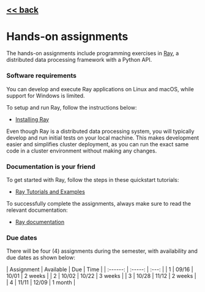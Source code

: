 ## [<< back](./index.html)

# Hands-on assignments

The hands-on assignments include programming exercises in [Ray](https://ray.io), a distributed data processing framework with a Python API.

### Software requirements
You can develop and execute Ray applications on Linux and macOS, while support for Windows is limited. 

To setup and run Ray, follow the instructions below:
- [Installing Ray](https://docs.ray.io/en/latest/installation.html)

Even though Ray is a distributed data processing system, you will typically develop and run initial tests on your local machine. This makes development easier and simplifies cluster deployment, as you can run the exact same code in a cluster environment without making any changes.

### Documentation is your friend
To get started with Ray, follow the steps in these quickstart tutorials:
- [Ray Tutorials and Examples](https://docs.ray.io/en/latest/auto_examples/overview.html)

To successfully complete the assignments, always make sure to read the relevant documentation:
- [Ray documentation](https://docs.ray.io/en/latest/)

### Due dates
There will be four (4) assignments during the semester, with availability and due dates as shown below:

| Assignment | Available | Due | Time |
| :------: | :-----: | :---: | 
| 1 | 09/16 | 10/01 | 2 weeks |
| 2 | 10/02 | 10/22 | 3 weeks |
| 3 | 10/28 | 11/12 | 2 weeks |
| 4 | 11/11 | 12/09 | 1 month |

